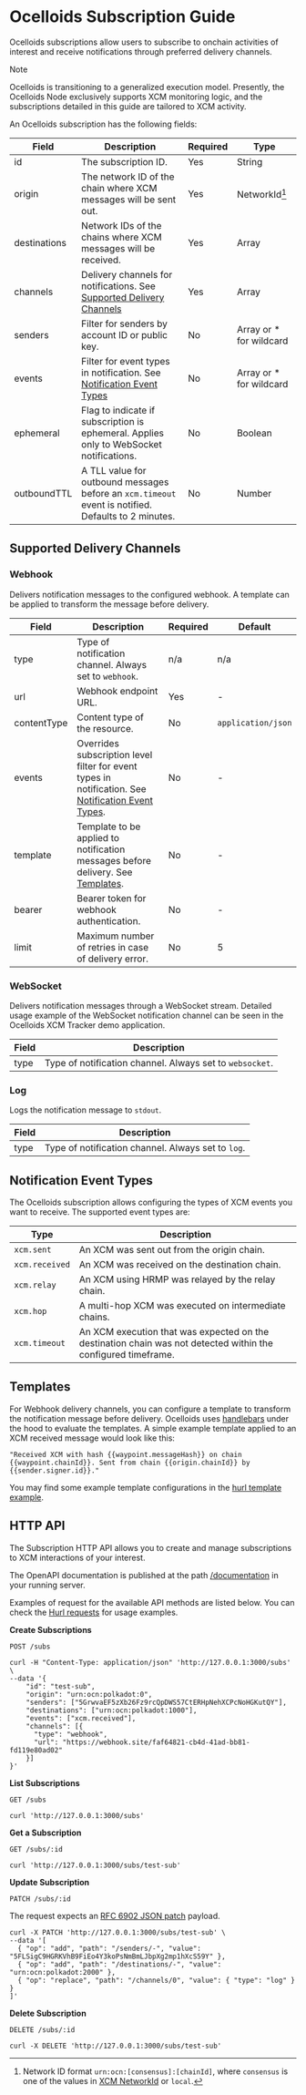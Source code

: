 # Ocelloids Subscription Guide

Ocelloids subscriptions allow users to subscribe to onchain activities of interest and receive notifications through preferred delivery channels.

> [!NOTE]
> Ocelloids is transitioning to a generalized execution model. Presently, the Ocelloids Node exclusively supports XCM monitoring logic, and the subscriptions detailed in this guide are tailored to XCM activity.

An Ocelloids subscription has the following fields:

| Field        | Description                                                                                          | Required | Type                               |
| ------------ | ---------------------------------------------------------------------------------------------------- | -------- | ---------------------------------- |
| id           | The subscription ID.                                                                                 | Yes      | String                             |
| origin       | The network ID of the chain where XCM messages will be sent out.                                     | Yes      | NetworkId[^1]                      |
| destinations | Network IDs of the chains where XCM messages will be received.                                       | Yes      | Array<NetworkId>                   |
| channels     | Delivery channels for notifications. See [Supported Delivery Channels](#supported-delivery-channels) | Yes      | Array<NotificationChannel>         |
| senders      | Filter for senders by account ID or public key.                                                      | No       | Array<String> or * for wildcard    |
| events       | Filter for event types in notification. See [Notification Event Types](#notification-event-types)    | No       | Array<EventType> or * for wildcard |
| ephemeral    | Flag to indicate if subscription is ephemeral. Applies only to WebSocket notifications.              | No       | Boolean                            |
| outboundTTL  | A TLL value for outbound messages before an `xcm.timeout` event is notified. Defaults to 2 minutes.  | No       | Number                             |

[^1]: Network ID format `urn:ocn:[consensus]:[chainId]`, where `consensus` is one of the values in [XCM NetworkId](https://paritytech.github.io/polkadot-sdk/master/staging_xcm/v4/enum.NetworkId.html) or `local`.

## Supported Delivery Channels

### Webhook

Delivers notification messages to the configured webhook. A template can be applied to transform the message before delivery.

| Field       | Description                                                                                          | Required | Default            |
| ----------- | ---------------------------------------------------------------------------------------------------- | -------- | ------------------ |        
| type        | Type of notification channel. Always set to `webhook`.                                               | n/a      | n/a                |
| url         | Webhook endpoint URL.                                                                                | Yes      | -                  |
| contentType | Content type of the resource.                                                                        | No       | `application/json` |
| events      | Overrides subscription level filter for event types in notification. See [Notification Event Types](#notification-event-types).                                                                                         | No       | -                  |
| template    | Template to be applied to notification messages before delivery. See [Templates](#templates).        | No       | -                  |
| bearer      | Bearer token for webhook authentication.                                                             | No       | -                  |
| limit       | Maximum number of retries in case of delivery error.                                                 | No       | 5                  |

### WebSocket

Delivers notification messages through a WebSocket stream. Detailed usage example of the WebSocket notification channel can be seen in the Ocelloids XCM Tracker demo application.

| Field    | Description                                              |
| ---------| -------------------------------------------------------- |
| type     | Type of notification channel. Always set to `websocket`. |

### Log

Logs the notification message to `stdout`.

| Field    | Description                                         |
| ---------| --------------------------------------------------- |
| type     | Type of notification channel. Always set to `log`.  |

## Notification Event Types

The Ocelloids subscription allows configuring the types of XCM events you want to receive. The supported event types are:

| Type           | Description                                                                                                    |
| -------------- | -------------------------------------------------------------------------------------------------------------- |
| `xcm.sent`     | An XCM was sent out from the origin chain.                                                                     |
| `xcm.received` | An XCM was received on the destination chain.                                                                  |
| `xcm.relay`    | An XCM using HRMP was relayed by the relay chain.                                                              |
| `xcm.hop`      | A multi-hop XCM was executed on intermediate chains.                                                           |
| `xcm.timeout`  | An XCM execution that was expected on the destination chain was not detected within the configured timeframe.  |

## Templates

For Webhook delivery channels, you can configure a template to transform the notification message before delivery. Ocelloids uses [handlebars](https://handlebarsjs.com/guide/) under the hood to evaluate the templates. A simple example template applied to an XCM received message would look like this:

```
"Received XCM with hash {{waypoint.messageHash}} on chain {{waypoint.chainId}}. Sent from chain {{origin.chainId}} by {{sender.signer.id}}."
```

You may find some example template configurations in the [hurl template example](https://github.com/sodazone/ocelloids-services/tree/main/packages/server/guides/hurl/scenarios/templates).

## HTTP API

The Subscription HTTP API allows you to create and manage subscriptions to XCM interactions of your interest.

The OpenAPI documentation is published at the path [/documentation](http://localhost:3000/documentation) in your running server.

Examples of request for the available API methods are listed below.
You can check the [Hurl requests](https://github.com/sodazone/ocelloids-services/tree/main/packages/server/guides/hurl) for usage examples.

**Create Subscriptions**

`POST /subs`

```shell
curl -H "Content-Type: application/json" 'http://127.0.0.1:3000/subs' \
--data '{
    "id": "test-sub",
    "origin": "urn:ocn:polkadot:0",
    "senders": ["5GrwvaEF5zXb26Fz9rcQpDWS57CtERHpNehXCPcNoHGKutQY"],
    "destinations": ["urn:ocn:polkadot:1000"],
    "events": ["xcm.received"],
    "channels": [{
      "type": "webhook",
      "url": "https://webhook.site/faf64821-cb4d-41ad-bb81-fd119e80ad02"
    }]
}'
```

**List Subscriptions**

`GET /subs`

```shell
curl 'http://127.0.0.1:3000/subs'
```

**Get a Subscription**

`GET /subs/:id`

```shell
curl 'http://127.0.0.1:3000/subs/test-sub'
```

**Update Subscription**

`PATCH /subs/:id`

The request expects an [RFC 6902 JSON patch](https://www.rfc-editor.org/rfc/rfc6902.html) payload.

```shell
curl -X PATCH 'http://127.0.0.1:3000/subs/test-sub' \
--data '[
  { "op": "add", "path": "/senders/-", "value": "5FLSigC9HGRKVhB9FiEo4Y3koPsNmBmLJbpXg2mp1hXcS59Y" },
  { "op": "add", "path": "/destinations/-", "value": "urn:ocn:polkadot:2000" },
  { "op": "replace", "path": "/channels/0", "value": { "type": "log" } }
]'
```

**Delete Subscription**

`DELETE /subs/:id`

```shell
curl -X DELETE 'http://127.0.0.1:3000/subs/test-sub'
```